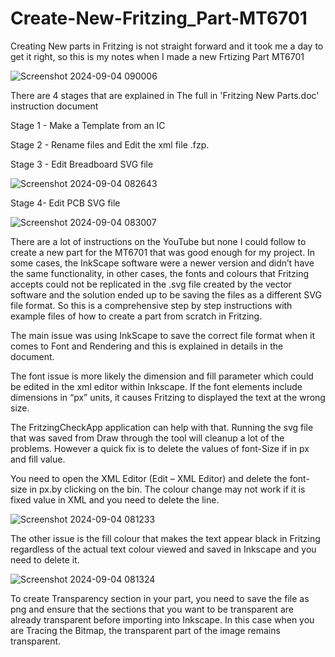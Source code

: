 # Create-New-Fritzing_Part-MT6701
Creating New parts in Fritzing is not straight forward and it took me a day to get it right, so this is my notes when I made a new Frtizing Part MT6701

![Screenshot 2024-09-04 090006](https://github.com/user-attachments/assets/1c865b8d-d03e-4994-b2b1-2320f37c6ebe)

There are 4 stages that are explained in The full in 'Fritzing New Parts.doc' instruction document

Stage 1 - Make a Template from an IC

Stage 2 - Rename files and Edit the xml file .fzp.

Stage 3 - Edit Breadboard SVG file

![Screenshot 2024-09-04 082643](https://github.com/user-attachments/assets/0a2c6a35-7743-4e2b-aba9-47cb5250f7af)

Stage 4- Edit PCB SVG file

![Screenshot 2024-09-04 083007](https://github.com/user-attachments/assets/f220ed39-0ca0-4e2e-916f-4da62f87f352)


There are a lot of instructions on the YouTube but none I could follow to create a new part for the MT6701 that was good enough for my project. In some cases, the InkScape software were a newer version and didn’t have the same functionality, in other cases, the fonts and colours that Fritzing accepts could not be replicated in the .svg file created by the vector software and the solution ended up to be saving the files as a different SVG file format.
So this is a comprehensive step by step instructions with example files of how to create a part from scratch in Fritzing.

The main issue was using InkScape to save the correct file format when it comes to Font and Rendering and this is explained in details in the document.

The font issue is more likely the dimension and fill parameter which could be edited in the xml editor within Inkscape. If the font elements include dimensions in “px” units, it causes Fritzing to displayed the text at the wrong size. 

The FritzingCheckApp application can help with that. Running the svg file that was saved from Draw through the tool will cleanup a lot of the problems. However a quick fix is to delete the values of font-Size if in px and fill value.

You need to open the XML Editor (Edit – XML Editor) and delete the font-size in px.by clicking on the bin. The colour change may not work if it is fixed value in XML and you need to delete the line.

![Screenshot 2024-09-04 081233](https://github.com/user-attachments/assets/8f07b2f2-e7df-45d7-867e-32d66262723b)

The other issue is the fill colour that makes the text appear black in Fritzing regardless of the actual text colour viewed and saved in Inkscape and you need to delete it.

![Screenshot 2024-09-04 081324](https://github.com/user-attachments/assets/ec5d38ef-9503-4922-89c6-7b0aa8f70c04)

To create Transparency section in your part, you need to save the file as png and ensure that the sections that you want to be transparent are already transparent before importing into Inkscape. In this case when you are Tracing the Bitmap, the transparent part of the image remains transparent.
